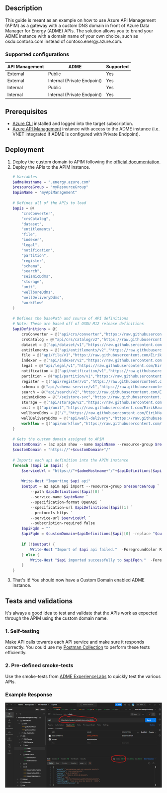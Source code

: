 ## Description
This guide is meant as an example on how to use Azure API Management (APIM) as a gateway with a custom DNS domain in front of Azure Data Manager for Energy (ADME) APIs. The solution allows you to brand your ADME instance with a domain name of your own choice, such as osdu.contoso.com instead of contoso.energy.azure.com.

### Supported configurations

API Management | ADME                        | Supported
---------------|-----------------------------|----------
External       | Public                      | Yes
External       | Internal (Private Endpoint) | Yes
Internal       | Public                      | Yes
Internal       | Internal (Private Endpoint) | Yes


## Prerequisites
- [Azure CLI](https://learn.microsoft.com/en-us/cli/azure/install-azure-cli) installed and logged into the target subscription.
- [Azure API Management](https://learn.microsoft.com/en-us/azure/api-management/get-started-create-service-instance-cli) instance with access to the ADME instance (i.e. VNET integrated if ADME is configured with Private Endpoint).

## Deployment
1. Deploy the custom domain to APIM following the [official documentation](https://learn.microsoft.com/en-us/azure/api-management/configure-custom-domain?tabs=custom).
2. Deploy the APIs to the APIM instance. 
    ```powershell
    # Variables
    $admeHostname = ".energy.azure.com"
    $resourceGroup = "myResourceGroup"
    $apimName = "myApiManagement"

    # Defines all of the APIs to load
    $apis = @(
        "crsConverter",
        "crsCatalog",
        "dataset",
        "entitlements",
        "file",
        "indexer",
        "legal",
        "notification",
        "partition",
        "register",
        "schema",
        "search",
        "seismicDdms",
        "storage",
        "unit",
        "wellboreDdms",
        "wellDeliveryDdms",
        "workflow"
    )

    # Defines the basePath and source of API definitions
    # Note: These are based off of OSDU M12 release definitions
    $apiDefinitions = @{
        crsConverter = @("api/crs/converter","https://raw.githubusercontent.com/EirikHaughom/ADME/main/Guides/Custom%20Domain/src/m12/crs_converter_openapi.yaml")
        crsCatalog = @("api/crs/catalog/v2","https://raw.githubusercontent.com/EirikHaughom/ADME/main/Guides/Custom%20Domain/src/m12/crs-catalog-openapi-v2.yaml")
        dataset = @("api/dataset/v1","https://raw.githubusercontent.com/EirikHaughom/ADME/main/Guides/Custom%20Domain/src/m12/dataset_swagger.yaml")
        entitlements = @("api/entitlements/v2","https://raw.githubusercontent.com/EirikHaughom/ADME/main/Guides/Custom%20Domain/src/m12/entitlements_openapi.yaml")
        file = @("api/file/v1","https://raw.githubusercontent.com/EirikHaughom/ADME/main/Guides/Custom%20Domain/src/m12/file_service_openapi.yaml")
        indexer = @("api/indexer/v2","https://raw.githubusercontent.com/EirikHaughom/ADME/main/Guides/Custom%20Domain/src/m12/indexer_openapi.yaml")
        legal = @("api/legal/v1","https://raw.githubusercontent.com/EirikHaughom/ADME/main/Guides/Custom%20Domain/src/m12/compliance_openapi.yaml")
        notification = @("api/notification/v1","https://raw.githubusercontent.com/EirikHaughom/ADME/main/Guides/Custom%20Domain/src/m12/notification_openapi.yaml")
        partition = @("api/partition/v1","https://raw.githubusercontent.com/EirikHaughom/ADME/main/Guides/Custom%20Domain/src/m12/partition_openapi.yaml")
        register = @("api/register/v1","https://raw.githubusercontent.com/EirikHaughom/ADME/main/Guides/Custom%20Domain/src/m12/register_openapi.yaml")
        schema = @("api/schema-service/v1","https://raw.githubusercontent.com/EirikHaughom/ADME/main/Guides/Custom%20Domain/src/m12/schema_openapi.yaml")
        search = @("api/search/v2","https://raw.githubusercontent.com/EirikHaughom/ADME/main/Guides/Custom%20Domain/src/m12/search_openapi.yaml")
        seismicDdms = @("/seistore-svc","https://raw.githubusercontent.com/EirikHaughom/ADME/main/Guides/Custom%20Domain/src/m12/seismic_ddms_openapi.yaml")
        storage = @("api/storage/v2","https://raw.githubusercontent.com/EirikHaughom/ADME/main/Guides/Custom%20Domain/src/m12/storage_openapi.yaml")
        unit = @("api/unit","https://raw.githubusercontent.com/EirikHaughom/ADME/main/Guides/Custom%20Domain/src/m12/unit_service_openapi_v3.yaml")
        wellboreDdms = @("/","https://raw.githubusercontent.com/EirikHaughom/ADME/main/Guides/Custom%20Domain/src/m12/wellbore_ddms_openapi.yaml")
        wellDeliveryDdms = @("api/well-delivery","https://raw.githubusercontent.com/EirikHaughom/ADME/main/Guides/Custom%20Domain/src/m12/welldelivery_ddms_openapi.yaml")
        workflow = @("api/workflow","https://raw.githubusercontent.com/EirikHaughom/ADME/main/Guides/Custom%20Domain/src/m12/workflow_openapi.yaml")
    }

    # Gets the custom domain assigned to APIM
    $customDomain = (az apim show --name $apimName --resource-group $resourceGroup | convertfrom-json).hostNameConfigurations.hostname | where { $_ -notlike "*.azure-api.net" }
    $customDomain = "https://"+$customDomain+"/"

    # Imports each api definition into the APIM instance
    foreach ($api in $apis) {
        $serviceUrl = "https://"+$admeHostname+"/"+$apiDefinitions[$api][0]

        Write-Host "Importing $api api"
        $output = az apim api import --resource-group $resourceGroup `
            --path $apiDefinitions[$api][0] `
            --service-name $apimName `
            --specification-format OpenApi `
            --specification-url $apiDefinitions[$api][1] `
            --protocols https `
            --service-url $serviceUrl `
            --subscription-required false
        $apiFqdn = ""
        $apiFqdn = $customDomain+$apiDefinitions[$api][0] -replace "$customDomain//","$customDomain/"

        if (!$output) {
            Write-Host "Import of $api api failed."  -ForegroundColor Red
        } else { 
            Write-Host "$api imported successfully to $apiFqdn."  -ForegroundColor Green
        }
    }
    ```
3. That's it! You should now have a Custom Domain enabled ADME instance.

## Tests and validations
It's always a good idea to test and validate that the APIs work as expected through the APIM using the custom domain name. 

### 1. Self-testing
Make API calls towards each API service and make sure it responds correctly. You could use my [Postman Collection](/Guides/Postman%20Collection/) to perform these tests efficiently.

### 2. Pre-defined smoke-tests
Use the smoke-tests from [ADME ExperienceLabs](https://github.com/microsoft/azure-data-manager-for-energy-experience-lab/tree/main/rest-scripts) to quickly test the various APIs.

### Example Response
![ADME Successful API call with Custom Domain](./img/ADMECustomDomainNameSuccessResponse.png)